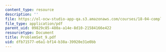 ```yaml
---
content_type: resource
description: ''
file: https://ol-ocw-studio-app-qa.s3.amazonaws.com/courses/18-04-complex-variables-with-applications-fall-1999/dfb71577e6a1bf14b38a39920e31e0bb_ProblemSet_9.pdf
file_type: application/pdf
parent_uid: 09829c85-480a-a14e-8d10-21584166e422
resourcetype: Document
title: ProblemSet_9.pdf
uid: dfb71577-e6a1-bf14-b38a-39920e31e0bb
---
```

